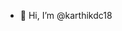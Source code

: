 - 👋 Hi, I’m @karthikdc18
<!---
karthikdc18/karthikdc18 is a ✨ special ✨ repository because its `README.md` (this file) appears on your GitHub profile.
You can click the Preview link to take a look at your changes.
--->
